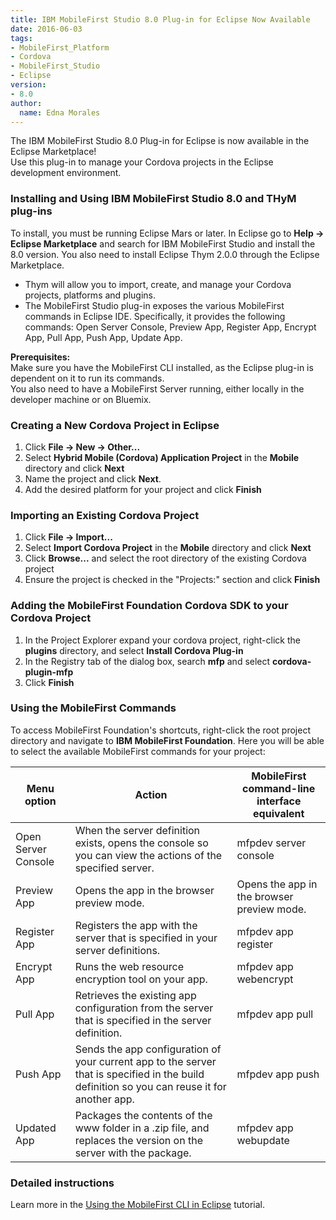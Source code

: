 ```yaml
---
title: IBM MobileFirst Studio 8.0 Plug-in for Eclipse Now Available
date: 2016-06-03
tags:
- MobileFirst_Platform
- Cordova
- MobileFirst_Studio
- Eclipse
version:
- 8.0
author:
  name: Edna Morales
---
```


The IBM MobileFirst Studio 8.0 Plug-in for Eclipse is now available in the Eclipse Marketplace!  
Use this plug-in to manage your Cordova projects in the Eclipse development environment.

### Installing and Using IBM MobileFirst Studio 8.0 and THyM plug-ins
To install, you must be running Eclipse Mars or later. In Eclipse go to **Help -> Eclipse Marketplace** and search for IBM MobileFirst Studio and install the 8.0 version. You also need to install Eclipse Thym 2.0.0 through the Eclipse Marketplace.

* Thym will allow you to import, create, and manage your Cordova projects, platforms and plugins. 
* The MobileFirst Studio plug-in exposes the various MobileFirst commands in Eclipse IDE. Specifically, it provides the following commands: Open Server Console, Preview App, Register App, Encrypt App, Pull App, Push App, Update App.

**Prerequisites:**  
Make sure you have the MobileFirst CLI installed, as the Eclipse plug-in is dependent on it to run its commands.  
You also need to have a MobileFirst Server running, either locally in the developer machine or on Bluemix.

### Creating a New Cordova Project in Eclipse
1. Click **File -> New -> Other...**
2. Select **Hybrid Mobile (Cordova) Application Project** in the **Mobile** directory and click **Next**
3. Name the project and click **Next**.
4. Add the desired platform for your project and click **Finish**

### Importing an Existing Cordova Project
1. Click **File -> Import...**
2. Select **Import Cordova Project** in the **Mobile** directory and click **Next**
3. Click **Browse...** and select the root directory of the existing Cordova project
4. Ensure the project is checked in the "Projects:" section and click **Finish**

### Adding the MobileFirst Foundation Cordova SDK to your Cordova Project
1. In the Project Explorer expand your cordova project, right-click the **plugins** directory, and select **Install Cordova Plug-in**
2. In the Registry tab of the dialog box, search **mfp** and select **cordova-plugin-mfp**
3. Click **Finish**

### Using the MobileFirst Commands
To access MobileFirst Foundation's shortcuts, right-click the root project directory and navigate to **IBM MobileFirst Foundation**. Here you will be able to select the available MobileFirst commands for your project:

| Menu option         | Action                                                                                                                                       | MobileFirst command-line interface equivalent |
|---------------------|----------------------------------------------------------------------------------------------------------------------------------------------|-----------------------------------------------|
| Open Server Console | When the server definition exists, opens the console so you can view the actions of the specified server.                                    | mfpdev server console                         |
| Preview App         | Opens the app in the browser preview mode.                                                                                                   | Opens the app in the browser preview mode.    |
| Register App        | Registers the app with the server that is specified in your server definitions.                                                              | mfpdev app register                           |
| Encrypt App         | Runs the web resource encryption tool on your app.                                                                                           | mfpdev app webencrypt                         |
| Pull App            | Retrieves the existing app configuration from the server that is specified in the server definition.                                         | mfpdev app pull                               |
| Push App            | Sends the app configuration of your current app to the server that is specified in the build definition so you can reuse it for another app. | mfpdev app push                               |
| Updated App         | Packages the contents of the www folder in a .zip file, and replaces the version on the server with the package.                             | mfpdev app webupdate                          |

### Detailed instructions
Learn more in the [Using the MobileFirst CLI in Eclipse]({{site.baseurl}}/tutorials/en/foundation/8.0/using-the-mfpf-sdk/using-mobilefirst-cli-in-eclipse/) tutorial.
